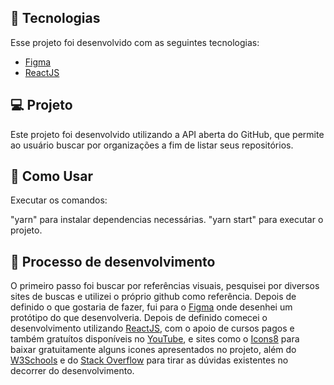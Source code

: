 ## :rocket:  Tecnologias

Esse projeto foi desenvolvido com as seguintes tecnologias:

- [Figma](https://www.figma.com/design/)
- [ReactJS](https://pt-br.reactjs.org/)

## 💻  Projeto

Este projeto foi desenvolvido utilizando a API aberta do GitHub, que permite ao usuário buscar por organizações a fim de listar seus repositórios.

## 📒 Como Usar
Executar os comandos:

"yarn" para instalar dependencias necessárias.
"yarn start" para executar o projeto.


## 📌 Processo de desenvolvimento

O primeiro passo foi buscar por referências visuais, pesquisei por diversos sites de buscas e utilizei o próprio github como referência. Depois de definido o que gostaria de fazer, fui para o [Figma](https://www.figma.com/design/) onde desenhei um protótipo do que desenvolveria.
Depois de definido comecei o desenvolvimento utilizando [ReactJS](https://pt-br.reactjs.org/), com o apoio de cursos pagos e também gratuítos disponíveis no [YouTube](https://www.youtube.com/), e sites como o [Icons8](https://icons8.com.br/) para baixar gratuitamente alguns icones apresentados no projeto, além do [W3Schools](https://www.w3schools.com/) e do [Stack Overflow](https://pt.stackoverflow.com/) para tirar as dúvidas existentes no decorrer do desenvolvimento.